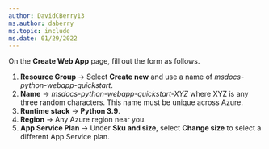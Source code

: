 ```yaml
---
author: DavidCBerry13
ms.author: daberry
ms.topic: include
ms.date: 01/29/2022
---
```

On the **Create Web App** page, fill out the form as follows.

1. **Resource Group** &rarr; Select **Create new** and use a name of *msdocs-python-webapp-quickstart*.
1. **Name** &rarr; *msdocs-python-webapp-quickstart-XYZ* where XYZ is any three random characters. This name must be unique across Azure.
1. **Runtime stack** &rarr; **Python 3.9**.
1. **Region** &rarr; Any Azure region near you.
1. **App Service Plan** &rarr; Under **Sku and size**, select **Change size** to select a different App Service plan.